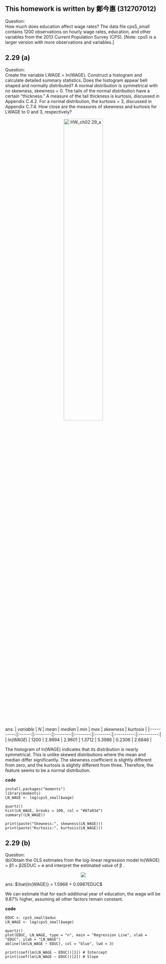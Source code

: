 ## This homework is written by 鄭今惠 (312707012)

Question:\
How much does education affect wage rates? The data file cps5_small contains 1200 observations on hourly wage rates, education, and other variables from the 2013 Current Population Survey (CPS). [Note: cps5 is a larger version with more observations and variables.]

## 2.29 (a)

Question:\
Create the variable LWAGE = ln(WAGE). Construct a histogram and calculate detailed summary statistics. Does the histogram appear bell shaped and normally distributed? A normal distribution is symmetrical with no skewness, skewness = 0. The tails of the normal distribution have a certain “thickness.” A measure of the tail thickness is kurtosis, discussed in Appendix C.4.2. For a normal distribution, the kurtosis = 3, discussed in Appendix C.7.4. How close are the measures of skewness and kurtosis for LWAGE to 0 and 3, respectively?

<p align="center">
  <img src="https://github.com/HWTeng-Course/202402-Financial-Econometrics/assets/161786795/d53287ce-09c8-465e-add9-cc1ebfc0aa8b" alt="HW_ch02 29_a" style="width: 50%;">
</p>


ans:
| $variable$ |  $N$   |  $mean$  | $median$ |  $min$   |  $max$   | $skewness$ | $kurtosis$ |
|:----------:|:------:|:--------:|:--------:|:--------:|:--------:|:----------:|:----------:|
| $ln(WAGE)$ | $1200$ | $2.9994$ | $2.9601$ | $1.3712$ | $5.3986$ |  $0.2306$  |  $2.6846$  |






The histogram of ln(WAGE) indicates that its distribution is nearly symmetrical. This is unlike skewed distributions where the mean and median differ significantly. The skewness coefficient is slightly different from zero, and the kurtosis is slightly different from three. Therefore, the feature seems to be a normal distribution.

**code**

```         
install.packages("moments")
library(moments)
LN_WAGE <- log(cps5_small$wage)

quartz()
hist(LN_WAGE, breaks = 100, col = "#87a034")
summary((LN_WAGE))

print(paste("Skewness:", skewness(LN_WAGE)))
print(paste("Kurtosis:", kurtosis(LN_WAGE)))
```

## 2.29 (b)

Question:\
(b)Obtain the OLS estimates from the log-linear regression model ln(WAGE) = β1 + β2EDUC + e and interpret the estimated value of β .

<p align="center">
  <img src="https://github.com/HWTeng-Course/202402-Financial-Econometrics/assets/161786795/bacae199-918e-4f6e-837c-750cde769fe7")>
</p>

ans:
$\hat{ln(WAGE)} = 1.5968 + 0.0987EDUC$

We can estimate that for each additional year of education, the wage will be 9.87% higher, assuming all other factors remain constant.

**code**

```         
EDUC <- cps5_small$educ
LN_WAGE <- log(cps5_small$wage)

quartz()
plot(EDUC, LN_WAGE, type = "n", main = "Regression Line", xlab = "EDUC", ylab = "LN_WAGE")
abline(lm(LN_WAGE ~ EDUC), col = "blue", lwd = 3)

print(coef(lm(LN_WAGE ~ EDUC))[1]) # Intercept
print(coef(lm(LN_WAGE ~ EDUC))[2]) # Slope
```
